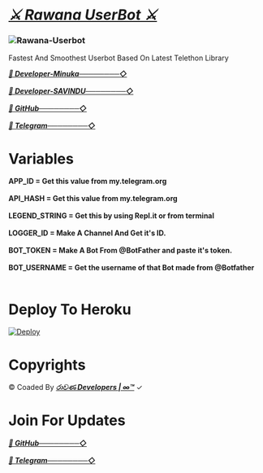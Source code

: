 # ***[⚔️ Rawana UserBot ⚔️](https://github.com/Rawana-Developers/Rawana-User-Bot/)***
### ![Rawana-Userbot](https://te.legra.ph/file/00f7f36f128e9366ec578.jpg)

Fastest And Smoothest Userbot Based On Latest Telethon Library  
 
 ***[🌴 Developer-Minuka────────◇](https://t.me/Minukakevin)***<br></br>
 ***[🌴 Developer-SAVINDU────────◇](https://github.com/SAVINDU-DESHAN
                                                       )***<br></br>
                                                    ***[🌴 GitHub────────◇](https://github.com/Rawana-Developers/)***  <br></br>
                                                    ***[🌴 Telegram────────◇](https://t.me/Rawana_Developers)*** 


# Variables
**APP_ID = Get this value from my.telegram.org <br></br>
API_HASH = Get this value from my.telegram.org <br></br>
LEGEND_STRING = Get this by using Repl.it or from terminal <br></br>
LOGGER_ID = Make A Channel And Get it's ID. <br></br>
BOT_TOKEN = Make A Bot From @BotFather and paste it's token. <br></br>
BOT_USERNAME = Get the username of that Bot made from @Botfather** <br></br>

# Deploy To Heroku
[![Deploy](https://www.herokucdn.com/deploy/button.svg)](https://dashboard.heroku.com/new?template=https://github.com/Rawana-Developers/Rawana-User-Bot)

# Copyrights
© Coaded By  ***[රාවණ Developers | ∞™](https://t.me/Rawana_Developers)*** ✓

# Join For Updates
***[🌴 GitHub────────◇](https://github.com/Rawana-Developers/)***  <br></br>
                                                    ***[🌴 Telegram────────◇](https://t.me/Rawana_Developers)*** 
